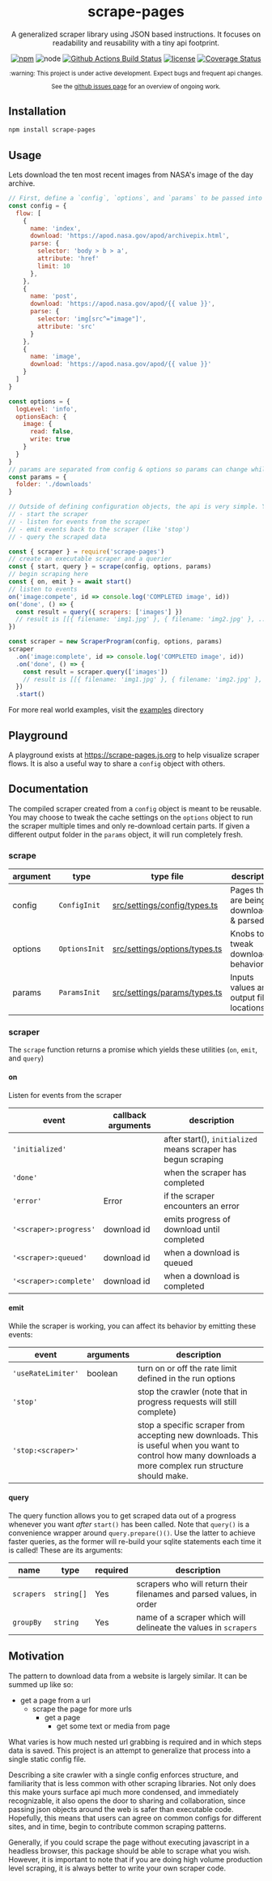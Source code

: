 <div align="center">

# scrape-pages

A generalized scraper library using JSON based instructions.
It focuses on readability and reusability with a tiny api footprint.

[![npm](https://img.shields.io/npm/v/scrape-pages.svg)](https://www.npmjs.com/package/scrape-pages)
![node](https://img.shields.io/node/v/scrape-pages.svg?style=flat)
[![Github Actions Build Status](https://img.shields.io/endpoint.svg?url=https%3A%2F%2Factions-badge.atrox.dev%2Fandykais%2Fscrape-pages%2Fbadge&label=build)](https://actions-badge.atrox.dev/andykais/scrape-pages/goto)
[![license](https://img.shields.io/github/license/mashape/apistatus.svg)](https://github.com/andykais/scrape-pages/blob/master/LICENSE)
[![Coverage Status](https://coveralls.io/repos/github/andykais/scrape-pages/badge.svg?branch=master)](https://coveralls.io/github/andykais/scrape-pages?branch=master)

<sub>
:warning: This project is under active development. Expect bugs and frequent api changes.

See the  <a href="https://github.com/andykais/scrape-pages/projects">github issues page</a> for an overview of ongoing work.
</sub>
</div>

## Installation

```bash
npm install scrape-pages
```

## Usage

Lets download the ten most recent images from NASA's image of the day archive.

```javascript
// First, define a `config`, `options`, and `params` to be passed into the scraper.
const config = {
  flow: [
    {
      name: 'index',
      download: 'https://apod.nasa.gov/apod/archivepix.html',
      parse: {
        selector: 'body > b > a',
        attribute: 'href'
        limit: 10
      },
    },
    {
      name: 'post',
      download: 'https://apod.nasa.gov/apod/{{ value }}',
      parse: {
        selector: 'img[src^="image"]',
        attribute: 'src'
      }
    },
    {
      name: 'image',
      download: 'https://apod.nasa.gov/apod/{{ value }}'
    }
  ]
}

const options = {
  logLevel: 'info',
  optionsEach: {
    image: {
      read: false,
      write: true
    }
  }
}
// params are separated from config & options so params can change while reusing configs & options.
const params = {
  folder: './downloads'
}

// Outside of defining configuration objects, the api is very simple. You have the ability to:
// - start the scraper
// - listen for events from the scraper
// - emit events back to the scraper (like 'stop')
// - query the scraped data

const { scraper } = require('scrape-pages')
// create an executable scraper and a querier
const { start, query } = scrape(config, options, params)
// begin scraping here
const { on, emit } = await start()
// listen to events
on('image:compete', id => console.log('COMPLETED image', id))
on('done', () => {
  const result = query({ scrapers: ['images'] })
  // result is [[{ filename: 'img1.jpg' }, { filename: 'img2.jpg' }, ...]]
})

const scraper = new ScraperProgram(config, options, params)
scraper
  .on('image:complete', id => console.log('COMPLETED image', id))
  .on('done', () => {
    const result = scraper.query(['images'])
    // result is [[{ filename: 'img1.jpg' }, { filename: 'img2.jpg' }, ...]]
  })
  .start()
```

For more real world examples, visit the [examples](examples) directory

## Playground
A playground exists at https://scrape-pages.js.org to help visualize scraper flows. It is also a useful way to
share a `config` object with others.

## Documentation

The compiled scraper created from a `config` object is meant to be reusable. You may choose to tweak the cache
settings on the `options` object to run the scraper multiple times and only re-download certain parts. If
given a different output folder in the `params` object, it will run completely fresh.

### scrape

| argument | type          | type file                                                      | description                                  |
| -------- | ------------- | -------------------------------------------------------------- | -----------------------------                |
| config   | `ConfigInit`  | [src/settings/config/types.ts](src/settings/config/types.ts)   | Pages that are being downloaded & parsed |
| options  | `OptionsInit` | [src/settings/options/types.ts](src/settings/options/types.ts) | Knobs to tweak download behavior
| params   | `ParamsInit`  | [src/settings/params/types.ts](src/settings/params/types.ts)   | Inputs values and output file locations

### scraper

The `scrape` function returns a promise which yields these utilities (`on`, `emit`, and `query`)

#### on

Listen for events from the scraper

| event                  | callback arguments | description                                                    |
| ---------------------- | ------------------ | ------------------------------------------                     |
| `'initialized'`        |                    | after start(), `initialized` means scraper has begun  scraping |
| `'done'`               |                    | when the scraper has completed                                 |
| `'error'`              | Error              | if the scraper encounters an error                             |
| `'<scraper>:progress'` | download id        | emits progress of download until completed                     |
| `'<scraper>:queued'`   | download id        | when a download is queued                                      |
| `'<scraper>:complete'` | download id        | when a download is completed                                   |

#### emit

While the scraper is working, you can affect its behavior by emitting these events:

| event              | arguments | description                                                                                                                                                |
| ------------------ | --------- | ---------------------------------------------------------------------                                                                                      |
| `'useRateLimiter'` | boolean   | turn on or off the rate limit defined in the run options                                                                                                   |
| `'stop'`           |           | stop the crawler (note that in progress requests will still complete)                                                                                      |
| `'stop:<scraper>'` |           | stop a specific scraper from accepting new downloads. This is useful when you want to control how many downloads a more complex run structure should make. |

#### query

The query function allows you to get scraped data out of a progress whenever you want _after_ `start()` has been called. Note that `query()` is a convenience wrapper around `query.prepare()()`. Use the latter to achieve faster queries, as the former will re-build your sqlite statements each time it is called! These are its arguments:

| name       | type       | required | description                                                          |
| ---------- | ---------- | -------- | -------------------------------------------------------------------- |
| `scrapers` | `string[]` | Yes      | scrapers who will return their filenames and parsed values, in order |
| `groupBy`  | `string`   | Yes      | name of a scraper which will delineate the values in `scrapers`      |

## Motivation

The pattern to download data from a website is largely similar. It can be summed up like so:

- get a page from a url
  - scrape the page for more urls
    - get a page
      - get some text or media from page

What varies is how much nested url grabbing is required and in which steps data is saved.
This project is an attempt to generalize that process into a single static config file.

Describing a site crawler with a single config enforces structure, and familiarity that is less common with
other scraping libraries. Not only does this make yours surface api much more condensed, and immediately
recognizable, it also opens the door to sharing and collaboration, since passing json objects around the web
is safer than executable code.
Hopefully, this means that users can agree on common configs for different sites, and in time, begin to contribute common scraping patterns.

Generally, if you could scrape the page without executing javascript in a headless browser,
this package should be able to scrape what you wish. However, it is important to note that if you are doing high volume production level scraping, it is always better to write
your own scraper code.

